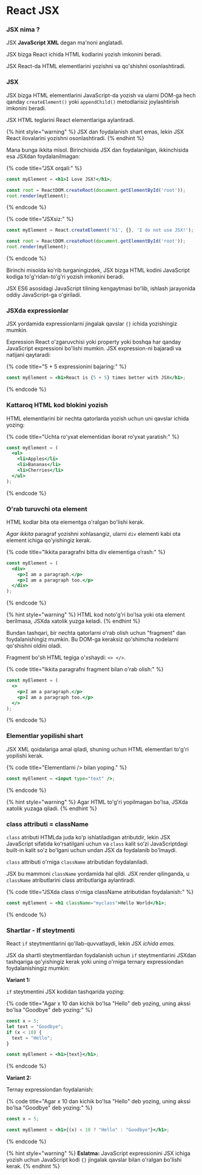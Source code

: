 # React JSX

### JSX nima ?

JSX **JavaScript XML** degan ma'noni anglatadi.

JSX bizga React ichida HTML kodlarini yozish imkonini beradi.

JSX React-da HTML elementlarini yozishni va qo'shishni osonlashtiradi.

### JSX&#x20;

JSX bizga HTML elementlarini JavaScript-da yozish va ularni DOM-ga hech qanday `createElement()`  yoki `appendChild()` metodlarisiz joylashtirish imkonini beradi.

JSX HTML teglarini React elementlariga aylantiradi.

{% hint style="warning" %}
JSX dan foydalanish shart emas, lekin JSX React ilovalarini yozishni osonlashtiradi.
{% endhint %}

Mana bunga ikkita misol. Birinchisida JSX dan foydalanilgan, ikkinchisida esa JSXdan foydalanilmagan:

{% code title="JSX orqali:" %}
```jsx
const myElement = <h1>I Love JSX!</h1>;

const root = ReactDOM.createRoot(document.getElementById('root'));
root.render(myElement);
```
{% endcode %}

{% code title="JSXsiz:" %}
```jsx
const myElement = React.createElement('h1', {}, 'I do not use JSX!');

const root = ReactDOM.createRoot(document.getElementById('root'));
root.render(myElement);
```
{% endcode %}

Birinchi misolda ko'rib turganingizdek, JSX bizga HTML kodini JavaScript kodiga to'g'ridan-to'g'ri yozish imkonini beradi.

JSX ES6 asosidagi JavaScript tilining kengaytmasi boʻlib, ishlash jarayonida oddiy JavaScript-ga o'giriladi.

### JSXda expressionlar

JSX yordamida expressionlarni jingalak qavslar `{}` ichida yozishingiz mumkin.

Expression React o'zgaruvchisi yoki property yoki boshqa har qanday JavaScript expressioni bo'lishi mumkin. JSX expression-ni bajaradi va natijani qaytaradi:

{% code title="5 + 5 expressionini bajaring:" %}
```jsx
const myElement = <h1>React is {5 + 5} times better with JSX</h1>;
```
{% endcode %}

### Kattaroq HTML kod blokini yozish

HTML elementlarini bir nechta qatorlarda yozish uchun uni qavslar ichida yozing:

{% code title="Uchta ro'yxat elementidan iborat ro'yxat yaratish:" %}
```jsx
const myElement = (
  <ul>
    <li>Apples</li>
    <li>Bananas</li>
    <li>Cherries</li>
  </ul>
);
```
{% endcode %}

### O'rab turuvchi ota element

HTML kodlar bita ota elementga o'ralgan bo'lishi kerak.

_Agar ikkita_ paragraf yozishni xohlasangiz, ularni `div` elementi kabi ota element ichiga qo'yishingiz kerak.

{% code title="Ikkita paragrafni bitta div elementiga o‘rash:" %}
```jsx
const myElement = (
  <div>
    <p>I am a paragraph.</p>
    <p>I am a paragraph too.</p>
  </div>
);
```
{% endcode %}

{% hint style="warning" %}
HTML kod noto'g'ri bo'lsa yoki ota element berilmasa, JSXda xatolik yuzga keladi.
{% endhint %}

Bundan tashqari, bir nechta qatorlarni o'rab olish uchun "fragment" dan foydalanishingiz mumkin. Bu DOM-ga keraksiz qo'shimcha nodelarni qo'shishni oldini oladi.

Fragment bo'sh HTML tegiga o'xshaydi: `<> </>`.

{% code title="Ikkita paragrafni fragment bilan o'rab olish:" %}
```jsx
const myElement = (
  <>
    <p>I am a paragraph.</p>
    <p>I am a paragraph too.</p>
  </>
);
```
{% endcode %}

### Elementlar yopilishi shart

JSX XML qoidalariga amal qiladi, shuning uchun HTML elementlari to'g'ri yopilishi kerak.

{% code title="Elementlarni /> bilan yoping." %}
```jsx
const myElement = <input type="text" />;
```
{% endcode %}

{% hint style="warning" %}
Agar HTML to'g'ri yopilmagan bo'lsa, JSXda xatolik yuzaga qiladi.
{% endhint %}

### class attributi = className

`class` atributi HTMLda juda koʻp ishlatiladigan atributdir, lekin JSX JavaScript sifatida koʻrsatilgani uchun va `class` kalit soʻzi JavaScriptdagi built-in kalit so'z boʻlgani uchun undan JSX da foydalanib bo'lmaydi.

`class` attributi o'rniga `className` atributidan foydalaniladi.

JSX bu mammoni `className` yordamida hal qildi. JSX render qilinganda, u `className` atributlarini class atributlariga aylantiradi.

{% code title="JSXda class o'rniga className atributidan foydalanish:" %}
```jsx
const myElement = <h1 className="myclass">Hello World</h1>;
```
{% endcode %}

### Shartlar - If steytmenti

React `if` steytmentlarini qo'llab-quvvatlaydi, lekin JSX _ichida emas._

JSX da shartli steytmentlardan foydalanish uchun `if` steytmentlarini JSXdan tashqariga qo'yishingiz kerak yoki uning o'rniga ternary expressiondan foydalanishingiz mumkin:

**Variant 1:**

`if` steytmentini JSX kodidan tashqarida yozing:

{% code title="Agar x 10 dan kichik bo'lsa "Hello" deb yozing, uning akssi bo'lsa "Goodbye" deb yozing:" %}
```jsx
const x = 5;
let text = "Goodbye";
if (x < 10) {
  text = "Hello";
}

const myElement = <h1>{text}</h1>;
```
{% endcode %}

**Variant 2:**

Ternay expressiondan foydalanish:

{% code title="Agar x 10 dan kichik bo'lsa "Hello" deb yozing, uning akssi bo'lsa "Goodbye" deb yozing:" %}
```jsx
const x = 5;

const myElement = <h1>{(x) < 10 ? "Hello" : "Goodbye"}</h1>;
```
{% endcode %}

{% hint style="warning" %}
**Eslatma:** JavaScript expressionini JSX ichiga yozish uchun JavaScript kodi `{}` jingalak qavslar bilan o'ralgan bo'lishi kerak.
{% endhint %}

